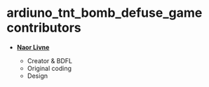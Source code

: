 ardiuno_tnt_bomb_defuse_game contributors
===================

* **[Naor Livne](https://github.com/naorlivne)**

  * Creator & BDFL
  * Original coding
  * Design
